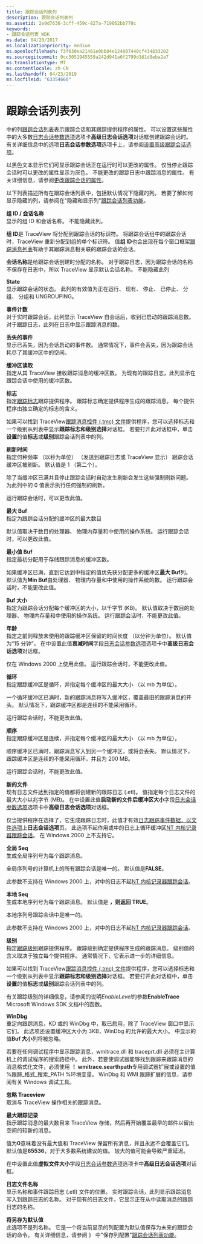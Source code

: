 ```yaml
---
title: 跟踪会话列表列
description: 跟踪会话列表列
ms.assetid: 2e9d7636-3cff-459c-827a-719062bb778c
keywords:
- 跟踪会话列表 WDK
ms.date: 04/20/2017
ms.localizationpriority: medium
ms.openlocfilehash: f3f630ea21461e0bb84e124807440cf434833202
ms.sourcegitcommit: 0cc5051945559a242d941a6f2799d161d8eba2a7
ms.translationtype: MT
ms.contentlocale: zh-CN
ms.lasthandoff: 04/23/2019
ms.locfileid: "63354660"
---
```

# <a name="trace-session-list-columns"></a>跟踪会话列表列


中的列[跟踪会话列表](trace-session-list.md)表示跟踪会话和其跟踪提供程序的属性。 可以设置这些属性中的大多数[日志会话参数选项](log-session-parameter-options.md)选项卡**高级日志会话选项**对话框创建跟踪会话时。 有关详细信息中的选项**日志会话参数选项**选项卡上，请参阅[设置高级跟踪会话选项](setting-advanced-trace-session-options.md)。

以黑色文本显示它们可显示跟踪会话正在运行时可以更改的属性。 仅当停止跟踪会话时可以更改的属性显示为灰色。 不能更改的跟踪日志中跟踪消息的属性。 有关详细信息，请参阅[更改跟踪会话的属性](changing-the-properties-of-a-trace-session.md)。

以下列表描述所有在跟踪会话列表中，包括默认情况下隐藏的列。 若要了解如何显示隐藏的列，请参阅在"隐藏和显示列"[跟踪会话列表功能](trace-session-list-features.md)。

<span id="Group_ID___Session_Name"></span><span id="group_id___session_name"></span><span id="GROUP_ID___SESSION_NAME"></span>**组 ID / 会话名称**  
显示的组 ID 和会话名称。 不能隐藏此列。

**组 ID**是 TraceView 将分配到跟踪会话的标识符。 将跟踪会话组中的跟踪会话时，TraceView 重新分配到组的单个标识符。 值**组 ID**也会出现在每个窗口框架[跟踪消息列表](trace-message-lists.md)有助于其跟踪消息相关联的跟踪会话的会话。

**会话名称**是给跟踪会话创建时分配的名称。 对于跟踪日志，因为跟踪会话的名称不保存在日志中，所以 TraceView 显示默认会话名称。 不能隐藏此列

<span id="State"></span><span id="state"></span><span id="STATE"></span>**State**  
显示跟踪会话的状态。 此列的有效值为正在运行、 现有、 停止、 已停止、 分组、 分组和 UNGROUPING。

<span id="Event_Count"></span><span id="event_count"></span><span id="EVENT_COUNT"></span>**事件计数**  
对于实时跟踪会话，此列显示 TraceView 自会话后，收到已启动的跟踪消息数。 对于跟踪日志，此列在日志中显示跟踪消息的数。

<span id="Lost_Events"></span><span id="lost_events"></span><span id="LOST_EVENTS"></span>**丢失的事件**  
显示已丢失，因为会话启动的事件数。 通常情况下，事件会丢失，因为跟踪会话耗尽了其缓冲区中的空间。

<span id="Buffers_Read"></span><span id="buffers_read"></span><span id="BUFFERS_READ"></span>**缓冲区读取**  
指定从其 TraceView 接收跟踪消息的缓冲区数。 为现有的跟踪日志，此列显示在跟踪会话中使用的缓冲区数。

<span id="Flags"></span><span id="flags"></span><span id="FLAGS"></span>**标志**  
指定[跟踪标志](trace-flags.md)跟踪提供程序。 跟踪标志确定提供程序生成的跟踪消息。 每个提供程序由独立确定的标志的含义。

如果可以找到 TraceView[跟踪消息控件 (.tmc) 文件](trace-message-control-file.md)提供程序，您可以选择标志和一个级别从列表中显示**跟踪标志和级别选择**对话框。 若要打开此对话框中，单击**设置**的值**标志**或**级别**跟踪会话列表中的列。

<span id="Flush_Time"></span><span id="flush_time"></span><span id="FLUSH_TIME"></span>**刷新时间**  
指定何种频率 （以秒为单位） （发送到跟踪日志或 TraceView 显示） 跟踪会话缓冲区被刷新。 默认值是 1 （第二个）。

除了当缓冲区已满并且停止跟踪会话时自动发生刷新会发生这些强制刷新问题。 为此列中的 0 值表示执行任何强制的刷新。

运行跟踪会话时，可以更改此值。

<span id="Max_Buf"></span><span id="max_buf"></span><span id="MAX_BUF"></span>**最大 Buf**  
指定为跟踪会话分配的缓冲区的最大数目

默认值取决于数目的处理器、 物理内存量和中使用的操作系统。 运行跟踪会话时，可以更改此值。

<span id="Min_Buf"></span><span id="min_buf"></span><span id="MIN_BUF"></span>**最小值 Buf**  
指定最初分配用于存储跟踪消息的缓冲区数。

如果缓冲区已满，直到它达到中指定的值优先获分配更多的缓冲区**最大 Buf**列。 默认值为**Min Buf**由处理器、 物理内存量和中使用的操作系统的数。 运行跟踪会话时，不能更改此值。

<span id="Buf_Size"></span><span id="buf_size"></span><span id="BUF_SIZE"></span>**Buf 大小**  
指定为跟踪会话分配每个缓冲区的大小，以千字节 (KB)。 默认值取决于数目的处理器、 物理内存量和中使用的操作系统。 运行跟踪会话时，不能更改此值。

<span id="Age"></span><span id="age"></span><span id="AGE"></span>**年龄**  
指定之前则释放未使用的跟踪缓冲区保留的时间长度 （以分钟为单位）。 默认值为“15 分钟”。 在中设置此值**衰减时间**字段[日志会话参数选项](log-session-parameter-options.md)选项卡中**高级日志会话选项**对话框。

仅在 Windows 2000 上使用此值。 运行跟踪会话时，不能更改此值。

<span id="Circular"></span><span id="circular"></span><span id="CIRCULAR"></span>**循环**  
指定跟踪缓冲区是循环，并指定每个缓冲区的最大大小 （以 mb 为单位）。

一个循环缓冲区已满时，新的跟踪消息将写入缓冲区，覆盖最旧的跟踪消息的开头。 默认情况下，跟踪缓冲区都是连续的不能采用循环。

运行跟踪会话时，不能更改此值。

<span id="Sequential"></span><span id="sequential"></span><span id="SEQUENTIAL"></span>**顺序**  
指定跟踪缓冲区是连续，并指定每个缓冲区的最大大小 （以 mb 为单位）。

顺序缓冲区已满时，跟踪消息写入到另一个缓冲区，或将会丢失。 默认情况下，跟踪缓冲区是连续的不能采用循环，并且为 200 MB。

运行跟踪会话时，不能更改此值。

<span id="New_File"></span><span id="new_file"></span><span id="NEW_FILE"></span>**新的文件**  
现有日志文件达到指定的值都将创建新的跟踪日志 (.etl)。 值指定每个日志文件的最大大小以兆字节 (MB)。 在中设置此值**启动新的文件后缓冲区大小**字段[日志会话参数选项](log-session-parameter-options.md)选项卡中**高级日志会话选项**对话框。

仅当提供程序在选择了，它生成跟踪日志时，此值才有效[日志跟踪事件数据，以文件选项](basic-trace-session-options.md)上**日志会话选项**页。 此选项不起作用或中的日志上循环缓冲区[NT 内核记录器跟踪会话](nt-kernel-logger-trace-session.md)。 在 Windows 2000 上不支持它。

<span id="Global_Seq"></span><span id="global_seq"></span><span id="GLOBAL_SEQ"></span>**全局 Seq**  
生成全局序列号为每个跟踪消息。

全局序列号的计算机上的所有跟踪会话是唯一的。 默认值是**FALSE**。

此参数不支持在 Windows 2000 上，对中的日志不起[NT 内核记录器跟踪会话](nt-kernel-logger-trace-session.md)。

<span id="Local_Seq"></span><span id="local_seq"></span><span id="LOCAL_SEQ"></span>**本地 Seq**  
生成本地序列号为每个跟踪消息。 默认值是 **，则返回 TRUE**。

本地序列号跟踪会话中是唯一的。

此参数不支持在 Windows 2000 上，对中的日志不起[NT 内核记录器跟踪会话](nt-kernel-logger-trace-session.md)。

<span id="Level"></span><span id="level"></span><span id="LEVEL"></span>**级别**  
指定[跟踪级别](trace-level.md)跟踪提供程序。 跟踪级别确定提供程序生成的跟踪消息。 级别值的含义取决于独立每个提供程序。 通常情况下，它表示进一步的详细信息。

如果可以找到 TraceView[跟踪消息控件 (.tmc) 文件](trace-message-control-file.md)提供程序，您可以选择标志和一个级别从列表中显示**跟踪标志和级别选择**对话框。 若要打开此对话框中，单击**设置**的值**标志**或**级别**跟踪会话列表中的列。

有关跟踪级别的详细信息，请参阅的说明*EnableLevel*的参数**EnableTrace** Microsoft Windows SDK 文档中的函数。

<span id="WinDbg"></span><span id="windbg"></span><span id="WINDBG"></span>**WinDbg**  
重定向跟踪消息，KD 或的 WinDbg 中，取已启用，除了 TraceView 窗口中显示它们。 此选项还设置缓冲区大小为 3KB，WinDbg 的允许的最大大小。 中显示的值**Buf 大小**列将被忽略。

若要在任何调试程序中显示跟踪消息，wmitrace.dll 和 traceprt.dll 必须在主计算机上的调试程序的搜索路径中。 此外，若要使调试器能够找到跟踪来跟踪消息的消息格式化文件，必须使用 **！ wmitrace.searthpath**专用调试器扩展或设置的值 %跟踪\_格式\_搜索\_PATH %环境变量。 WinDbg 和 WMI 跟踪扩展的信息，请参阅有关 Windows 调试工具。

<span id="Ignore_Traceview"></span><span id="ignore_traceview"></span><span id="IGNORE_TRACEVIEW"></span>**忽略 Traceview**  
取消与 TraceView 操作相关的跟踪消息。

<span id="Max_Trace_Records"></span><span id="max_trace_records"></span><span id="MAX_TRACE_RECORDS"></span>**最大跟踪记录**  
指示跟踪消息的最大数目来 TraceView 存储，然后再开始覆盖最早的邮件以留出空间的较新的消息。

值为**0**意味着没有最大值和 TraceView 保留所有消息，并且永远不会覆盖它们。 默认值是**65536**，对于大多数系统建议的值。 较大的值可能会导致严重延迟。

在中设置此值**虚拟文件大小**字段[日志会话参数选项](log-session-parameter-options.md)选项卡中**高级日志会话选项**对话框。

<span id="Log_File_Name"></span><span id="log_file_name"></span><span id="LOG_FILE_NAME"></span>**日志文件名称**  
显示名称和事件跟踪日志 (.etl) 文件的位置。 实时跟踪会话，此列显示跟踪消息写入到跟踪日志的名称。 对于现有的日志文件，它显示正在从中读取消息的跟踪日志的名称。

<span id="Save_As_Default"></span><span id="save_as_default"></span><span id="SAVE_AS_DEFAULT"></span>**将另存为默认值**  
此选项不是列名称。 它是一个将当前显示的列配置为默认值保存为未来的跟踪会话的命令。 有关详细信息，请参阅 》 中"保存列配置"[跟踪会话列表功能](trace-session-list-features.md)。

 

 





